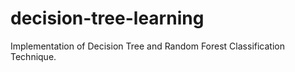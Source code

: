 # decision-tree-learning

Implementation of Decision Tree and Random Forest Classification Technique.